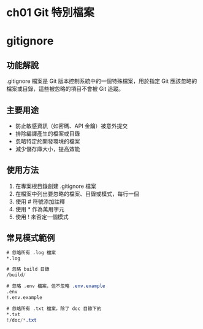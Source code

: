 # ch01 Git 特別檔案

# gitignore

## 功能解說

.gitignore 檔案是 Git 版本控制系統中的一個特殊檔案，用於指定 Git 應該忽略的檔案或目錄，這些被忽略的項目不會被 Git 追蹤。

## 主要用途

- 防止敏感資訊（如密碼、API 金鑰）被意外提交
- 排除編譯產生的檔案或目錄
- 忽略特定於開發環境的檔案
- 減少儲存庫大小，提高效能

## 使用方法

1. 在專案根目錄創建 .gitignore 檔案
2. 在檔案中列出要忽略的檔案、目錄或模式，每行一個
3. 使用 # 符號添加註釋
4. 使用 * 作為萬用字元
5. 使用 ! 來否定一個模式

## 常見模式範例

```nasm
# 忽略所有 .log 檔案
*.log

# 忽略 build 目錄
/build/

# 忽略 .env 檔案，但不忽略 .env.example
.env
!.env.example

# 忽略所有 .txt 檔案，除了 doc 目錄下的
*.txt
!/doc/*.txt
```